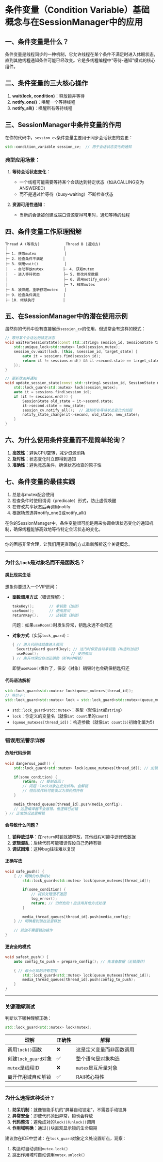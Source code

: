 # 条件变量（Condition Variable）基础概念与在SessionManager中的应用

## 一、条件变量是什么？

条件变量是线程同步的一种机制，它允许线程在某个条件不满足时进入休眠状态，直到其他线程通知条件可能已经改变。它是多线程编程中"等待-通知"模式的核心组件。

## 二、条件变量的三大核心操作

1. **wait(lock, condition)**：释放锁并等待
2. **notify_one()**：唤醒一个等待线程
3. **notify_all()**：唤醒所有等待线程

## 三、SessionManager中条件变量的作用

在你的代码中，`session_cv`条件变量主要用于同步会话状态的变更：

```cpp
std::condition_variable session_cv;  // 用于会话状态变化的通知
```

### 典型应用场景：

1. **等待会话状态变化**：
   - 一个线程可能需要等待某个会话达到特定状态（如从CALLING变为ANSWERED）
   - 而不是通过忙等待（busy-waiting）不断检查状态

2. **资源可用性通知**：
   - 当新的会话被创建或端口资源变得可用时，通知等待的线程

## 四、条件变量工作原理图解

```
Thread A (等待方)            Thread B (通知方)
│                          │
├─ 1. 获取mutex             │
├─ 2. 检查条件不满足         │
├─ 3. 调用wait()            │
│   - 自动释放mutex         ├─ 4. 获取mutex
│   - 进入等待状态           ├─ 5. 修改共享数据
│                          ├─ 6. 调用notify_one()
│                          ├─ 7. 释放mutex
├─ 8. 被唤醒，重新获取mutex   │
├─ 9. 检查条件满足           │
├─ 10. 继续执行             │
```

## 五、在SessionManager中的潜在使用示例

虽然你的代码中没有直接展示`session_cv`的使用，但通常会有这样的模式：

```cpp
// 等待某个会话达到特定状态
void waitForSessionState(const std::string& session_id, SessionState target_state) {
    std::unique_lock<std::mutex> lock(session_mutex);
    session_cv.wait(lock, [this, &session_id, target_state] {
        auto it = sessions.find(session_id);
        return it != sessions.end() && it->second.state == target_state;
    });
}

// 更新状态并通知
void update_session_state(const std::string& session_id, SessionState new_state) {
    std::lock_guard<std::mutex> lock(session_mutex);
    auto it = sessions.find(session_id);
    if (it != sessions.end()) {
        SessionState old_state = it->second.state;
        it->second.state = new_state;
        session_cv.notify_all();  // 通知所有等待状态变化的线程
        notify_state_change(it->second, old_state, new_state);
    }
}
```

## 六、为什么使用条件变量而不是简单轮询？

1. **高效性**：避免CPU空转，减少资源消耗
2. **及时性**：状态变化时立即得到通知
3. **准确性**：避免竞态条件，确保状态检查的原子性

## 七、条件变量的最佳实践

1. 总是与mutex配合使用
2. 检查条件时使用谓词（predicate）形式，防止虚假唤醒
3. 在修改共享状态后再调用notify
4. 根据场景选择notify_one()或notify_all()

在你的SessionManager中，条件变量很可能是用来协调会话状态变化的通知机制，确保线程能够高效地等待特定会话状态的变化。


---
你的困惑非常合理，让我们用更直观的方式重新解析这个关键概念。

---

### 为什么`lock`是对象名而不是函数名？

#### 类比现实生活
想象你要进入一个VIP房间：
- **函数调用方式**（错误理解）：
  ```cpp
  takeKey();       // 拿钥匙（加锁）
  useRoom();       // 使用房间
  returnKey();     // 还钥匙（解锁）
  ```
  问题：如果`useRoom()`时发生异常，钥匙永远不会归还

- **对象方式**（实际`lock_guard`）：
  ```cpp
  { // 进入代码块就像进入房间
    SecurityGuard guard(key); // 进门时保安自动拿钥匙（构造时加锁）
    useRoom();               // 使用房间
  } // 离开时保安自动还钥匙（析构时解锁）
  ```
  即使`useRoom()`爆炸了，保安（对象）销毁时也会确保钥匙归还

#### 代码语法解析
```cpp
std::lock_guard<std::mutex> lock(queue_mutexes[thread_id]);
// 等价于：
std::lock_guard<std::mutex> lock = std::lock_guard<std::mutex>(queue_mutexes[thread_id]);
```
- `std::lock_guard<std::mutex>`：类型（就像`int`或`string`）
- `lock`：你定义的变量名（就像`int count`里的`count`）
- `(queue_mutexes[thread_id])`：构造参数（就像`int count(5)`初始化值为5）

---

### 错误用法警示详解

#### 危险代码示例
```cpp
void dangerous_push() {
    std::lock_guard<std::mutex> lock(queue_mutexes[thread_id]); // 加锁
    
    if(some_condition) {
        return; // 提前返回！
        // 问题：lock对象在此处析构，会解锁
        // 但后续代码可能误以为锁仍然持有
    }
    
    media_thread_queues[thread_id].push(media_config);
    // 这里编译器不会报错，但逻辑已出错
} // 正常情况这里解锁
```

#### 会导致什么问题？
1. **锁释放过早**：在`return`时锁就被释放，其他线程可能中途修改数据
2. **逻辑混乱**：后续代码可能错误假设自己仍持有锁
3. **调试困难**：这种bug往往难以复现

#### 正确写法
```cpp
void safe_push() {
    { // 明确的作用域块
        std::lock_guard<std::mutex> lock(queue_mutexes[thread_id]);
        
        if(some_condition) {
            // 提前处理但不返回
            log_error();
            return; // 仍然危险！应该用其他方式处理
        }
        
        media_thread_queues[thread_id].push(media_config);
    } // 明确看到锁在这里释放
    
    // 其他不需要锁的操作
}
```

#### 更安全的模式
```cpp
void safest_push() {
    auto config_to_push = prepare_config(); // 先准备数据（无锁操作）
    
    { // 最小化锁的持有范围
        std::lock_guard<std::mutex> lock(queue_mutexes[thread_id]);
        media_thread_queues[thread_id].push(config_to_push);
    }
}
```

---

### 关键理解测试

判断以下哪种理解正确：

```cpp
std::lock_guard<std::mutex> lock(mutex);
```

| 理解 | 正确性 | 解释 |
|------|--------|------|
| 调用`lock()`函数 | ❌ | 这是定义变量而非函数调用 |
| 创建`lock_guard`对象 | ✅ | 整个语句是对象构造 |
| `mutex`是线程ID | ❌ | `mutex`是互斥量对象 |
| 离开作用域自动解锁 | ✅ | RAII核心特性 |

---

### 为什么选择这种设计？

1. **防呆机制**：就像智能手机的"屏幕自动锁定"，不需要手动锁屏
2. **异常安全**：即使代码抛出异常，锁也会释放
3. **代码整洁**：避免成对的`lock()`/`unlock()`调用
4. **作用域明确**：通过`{}`块直观显示锁的生命周期

建议你在IDE中尝试：在`lock_guard`对象定义处设置断点，观察：
1. 构造时自动调用`mutex.lock()`
2. 跳出作用域时自动调用`mutex.unlock()`